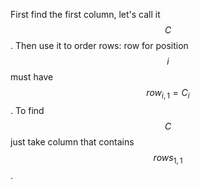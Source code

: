 First find the first column, let's call it $$C$$.  Then use it to order rows: row for position $$i$$ must have $$row_{i, 1} = C_{i}$$.  To find $$C$$ just take column that contains $$rows_{1, 1}$$.
